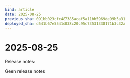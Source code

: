 ```yaml
---
kind: article
date: 2025-08-25
previous_sha: 091bb023cfc487385acaf5a11bb5969de99b5a31
deployed_sha: d541b67e5541d038c20c95c73531338171b3c32a
---
```


# 2025-08-25

Release notes:

Geen release notes
